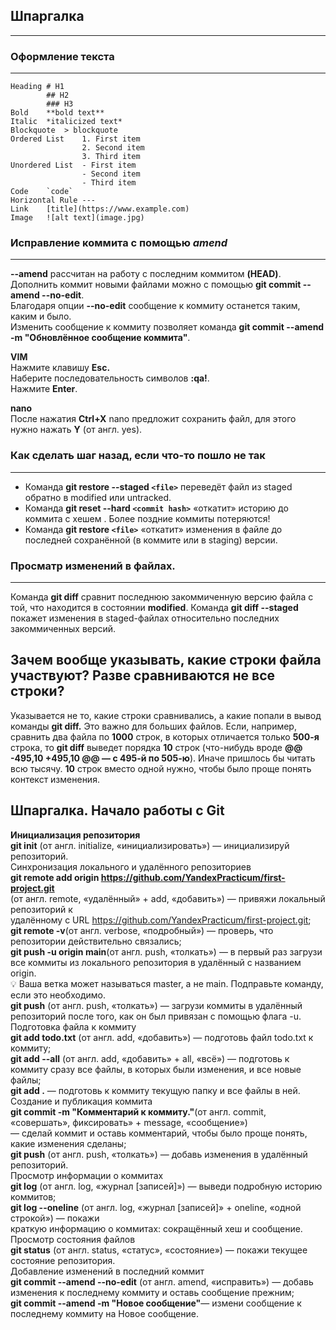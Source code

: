 ## Шпаргалка
---


### Оформление текста
---
```
Heading	# H1
        ## H2
        ### H3
Bold	**bold text**
Italic	*italicized text*
Blockquote	> blockquote
Ordered List	1. First item
                2. Second item
                3. Third item
Unordered List	- First item
                - Second item
                - Third item
Code	`code`
Horizontal Rule	---
Link	[title](https://www.example.com)
Image	![alt text](image.jpg)
```


### Исправление коммита с помощью *amend*
---
**--amend** рассчитан на работу с последним коммитом **(HEAD)**.<br>
Дополнить коммит новыми файлами можно с помощью **git commit --amend --no-edit**.<br>
Благодаря опции **--no-edit** сообщение к коммиту останется таким, каким и было. <br>
Изменить сообщение к коммиту позволяет команда **git commit --amend -m "Обновлённое сообщение коммита"**. <br>

**VIM** <br>
Нажмите клавишу **Esc.**<br>
Наберите последовательность символов **:qa!**.<br>
Нажмите **Enter**.<br>

**nano** <br>
После нажатия **Ctrl+X** nano предложит сохранить файл, для этого нужно нажать **Y** (от англ. yes).<br>


### Как сделать шаг назад, если что-то пошло не так
---
- Команда **git restore --staged `<file>`** переведёт файл из staged обратно в modified или untracked.
- Команда **git reset --hard `<commit hash>`** «откатит» историю до коммита с хешем <hash>. Более поздние коммиты потеряются!
- Команда **git restore `<file>`** «откатит» изменения в файле до последней сохранённой (в коммите или в staging) версии.


### Просматр изменений в файлах.
---
Команда **git diff** сравнит последнюю закоммиченную версию файла с той, что находится в состоянии **modified**. 
Команда **git diff --staged** покажет изменения в staged-файлах относительно последних закоммиченных версий. 

	
**Зачем вообще указывать, какие строки файла участвуют? Разве сравниваются не все строки?**
---
Указывается не то, какие строки сравнивались, а какие попали в вывод команды **git diff.** 
Это важно для больших файлов. Если, например, сравнить два файла по 
**1000** строк, в которых отличается только
**500-я** строка, то **git diff** выведет порядка 
**10** строк (что-нибудь вроде **@@ -495,10 +495,10 @@ — с 
495-й по 505-ю**). Иначе пришлось бы читать всю тысячу. 
**10** строк вместо одной нужно, чтобы было проще понять контекст изменения.


Шпаргалка. Начало работы с Git
---

**Инициализация репозитория** <br>
**git init** (от англ. initialize, «инициализировать») — инициализируй репозиторий. <br>
Синхронизация локального и удалённого репозиториев <br>
**git remote add origin https://github.com/YandexPracticum/first-project.git** <br>
(от англ. remote, «удалённый» + add, «добавить») — привяжи локальный репозиторий к <br>
удалённому с URL https://github.com/YandexPracticum/first-project.git; <br>
**git remote -v**(от англ. verbose, «подробный») — проверь, что репозитории действительно связались; <br>
**git push -u origin main**(от англ. push, «толкать») — в первый раз загрузи все коммиты из локального репозитория в удалённый с названием origin. <br>
💡 Ваша ветка может называться master, а не main. Подправьте команду, если это необходимо. <br>
**git push** (от англ. push, «толкать») — загрузи коммиты в удалённый репозиторий после того, как он был привязан с помощью флага -u. <br>
Подготовка файла к коммиту <br>
**git add todo.txt** (от англ. add, «добавить») — подготовь файл todo.txt к коммиту; <br>
**git add --all** (от англ. add, «добавить» + all, «всё») — подготовь к коммиту сразу все файлы, в которых были изменения, и все новые файлы; <br>
**git add .** — подготовь к коммиту текущую папку и все файлы в ней. <br>
Создание и публикация коммита <br>
**git commit -m "Комментарий к коммиту."**(от англ. commit, «совершать», фиксировать» + message, «сообщение») <br>
 — сделай коммит и оставь комментарий, чтобы было проще понять, какие изменения сделаны; <br>
**git push** (от англ. push, «толкать») — добавь изменения в удалённый репозиторий. <br>
Просмотр информации о коммитах <br>
**git log** (от англ. log, «журнал [записей]») — выведи подробную историю коммитов; <br>
**git log --oneline** (от англ. log, «журнал [записей]» + oneline, «одной строкой») — покажи <br>
 краткую информацию о коммитах: сокращённый хеш и сообщение. <br>
Просмотр состояния файлов <br>
**git status** (от англ. status, «статус», «состояние») — покажи текущее состояние репозитория. <br>
Добавление изменений в последний коммит <br>
**git commit --amend --no-edit** (от англ. amend, «исправить») — добавь изменения к последнему коммиту и оставь сообщение прежним; <br>
**git commit --amend -m "Новое сообщение"**— измени сообщение к последнему коммиту на Новое сообщение. <br>

